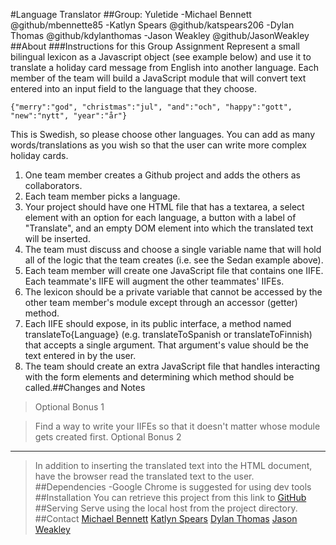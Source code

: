 #Language Translator
##Group: Yuletide
-Michael Bennett @github/mbennette85
-Katlyn Spears @github/katspears206
-Dylan Thomas @github/kdylanthomas
-Jason Weakley @github/JasonWeakley
##About
###Instructions for this Group Assignment
Represent a small bilingual lexicon as a Javascript object (see example below) and use it to translate a holiday card message from English into another language. Each member of the team will build a JavaScript module that will convert text entered into an input field to the language that they choose.

```{"merry":"god", "christmas":"jul", "and":"och", "happy":"gott", "new":"nytt", "year":"år"}```

This is Swedish, so please choose other languages. You can add as many words/translations as you wish so that the user can write more complex holiday cards.

1. One team member creates a Github project and adds the others as collaborators.
2. Each team member picks a language.
3. Your project should have one HTML file that has a textarea, a select element with an option for each language, a button with a label of "Translate", and an empty DOM element into which the translated text will be inserted.
4. The team must discuss and choose a single variable name that will hold all of the logic that the team creates (i.e. see the Sedan example above).
5. Each team member will create one JavaScript file that contains one IIFE. Each teammate's IIFE will augment the other teammates' IIFEs.
6. The lexicon should be a private variable that cannot be accessed by the other team member's module except through an accessor (getter) method.
7. Each IIFE should expose, in its public interface, a method named translateTo{Language} (e.g. translateToSpanish or translateToFinnish) that accepts a single argument. That argument's value should be the text entered in by the user.
8. The team should create an extra JavaScript file that handles interacting with the form elements and determining which method should be called.##Changes and Notes
>Optional Bonus 1

>Find a way to write your IIFEs so that it doesn't matter whose module gets created first.
>Optional Bonus 2
***
>In addition to inserting the translated text into the HTML document, have the browser read the translated text to the user.
##Dependencies
-Google Chrome is suggested for using dev tools
##Installation
You can retrieve this project from this link to [GitHub](https://github.com/nss-day-cohort-12/language-translator-yuletide)
##Serving
Serve using the local host from the project directory.
##Contact
[Michael Bennett](https://github.com/mbennette85)
[Katlyn Spears](https://github.com/katspears206)
[Dylan Thomas](https://github.com/kdylanthomas)
[Jason Weakley](https://github.com/JasonWeakley)
